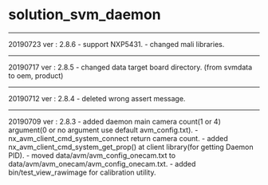 # solution_svm_daemon

---------------------------------------------------------------------------------------------------------------
20190723
	ver : 2.8.6
	- support NXP5431.
	- changed mali libraries.
	
---------------------------------------------------------------------------------------------------------------
20190717
	ver : 2.8.5
	- changed data target board directory. (from svmdata to oem, product)
	
---------------------------------------------------------------------------------------------------------------
20190712
	ver : 2.8.4
	- deleted wrong assert message.
	
--------------------------------------------------------------------------------------------------------------- 
20190709 ver : 2.8.3
	- added daemon main camera count(1 or 4) argument(0 or no argument use default avm_config.txt).
	- nx_avm_client_cmd_system_connect return camera count.
	- added nx_avm_client_cmd_system_get_prop() at client library(for getting Daemon PID).
	- moved data/avm/avm_config_onecam.txt to data/avm/avm_onecam/avm_config_onecam.txt.
	- added bin/test_view_rawimage for calibration utility. 